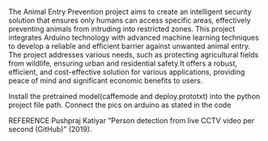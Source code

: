 The Animal Entry Prevention project aims to create an intelligent security solution
that ensures only humans can access specific areas, effectively preventing animals from
intruding into restricted zones. This project integrates Arduino technology with advanced
machine learning techniques to develop a reliable and efficient barrier against
unwanted animal entry.
The project addresses various needs, such as protecting agricultural fields from wildlife,
ensuring urban and residential safety.It offers a robust, efficient, and cost-effective
solution for various applications, providing peace of mind and significant economic
benefits to users.





Install the pretrained model(caffemode and deploy.prototxt) into the python project file path.
Connect the pics on arduino as stated in the code


REFERENCE
Pushpraj Katiyar ”Person detection from live CCTV video per second (GitHub)” (2019).
